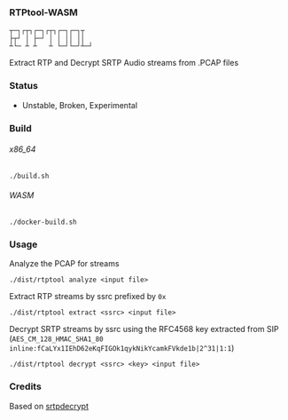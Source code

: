 ### RTPtool-WASM
```
┬─┐┌┬┐┌─┐┌┬┐┌─┐┌─┐┬  
├┬┘ │ ├─┘ │ │ ││ ││  
┴└─ ┴ ┴   ┴ └─┘└─┘┴─┘
```

Extract RTP and Decrypt SRTP Audio streams from .PCAP files

### Status
* Unstable, Broken, Experimental

### Build
###### x86_64
`./build.sh` 

###### WASM
`./docker-build.sh`

### Usage
Analyze the PCAP for streams
```
./dist/rtptool analyze <input file>
```

Extract RTP streams by ssrc prefixed by `0x`
```
./dist/rtptool extract <ssrc> <input file>
```

Decrypt SRTP streams by ssrc using the RFC4568 key extracted from SIP (`AES_CM_128_HMAC_SHA1_80 inline:fCaLYx1IEhD62eKqFIGOk1qykNikYcamkFVkde1b|2^31|1:1`)

```
./dist/rtptool decrypt <ssrc> <key> <input file>
```


### Credits
Based on [srtpdecrypt](jacquy@posteo.de)
